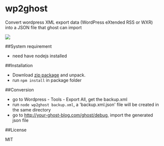 wp2ghost
========

Convert wordpress XML export data (WordPress eXtended RSS or WXR) into a JSON file that ghost can import

![](http://nagi.ca/u/769a93e5e676.png)


##System requirement

- need have nodejs installed

##Installation

- Download [zip package](https://github.com/xna2/wp2ghost/archive/master.zip) and unpack.
- run `npm install` in package folder
  

##Conversion

- go to Wordpress - Tools - Export All, get the backup.xml
- run `node wp2ghost backup.xml`, a 'backup.xml.json' file will be created in the same directory
- go to http://your-ghost-blog.com/ghost/debug, import the generated json file


##License

MIT
